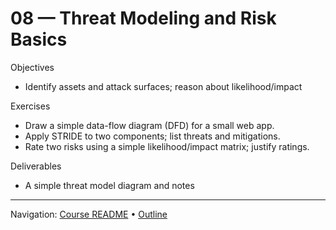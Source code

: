 # 08 — Threat Modeling and Risk Basics

Objectives
- Identify assets and attack surfaces; reason about likelihood/impact

Exercises
- Draw a simple data-flow diagram (DFD) for a small web app.
- Apply STRIDE to two components; list threats and mitigations.
- Rate two risks using a simple likelihood/impact matrix; justify ratings.

Deliverables
- A simple threat model diagram and notes

---
Navigation: [Course README](../../README.md) • [Outline](../../docs/outline.md)
